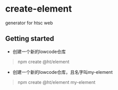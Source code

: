 # create-element

generator for htsc web

## Getting started

* 创建一个新的lowcode仓库
> npm create @ht/element
* 创建一个新的lowcode仓库，且名字叫my-element
> npm create @ht/element my-element
